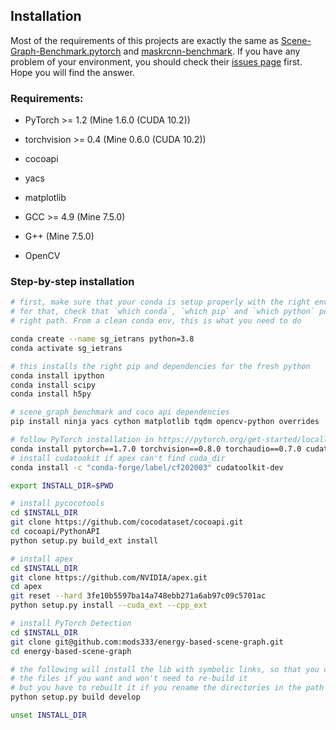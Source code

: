 ## Installation

Most of the requirements of this projects are exactly the same as [Scene-Graph-Benchmark.pytorch](https://github.com/KaihuaTang/Scene-Graph-Benchmark.pytorch) and [maskrcnn-benchmark](https://github.com/facebookresearch/maskrcnn-benchmark). If you have any problem of your environment, you should check their [issues page](https://github.com/facebookresearch/maskrcnn-benchmark/issues) first. Hope you will find the answer.

### Requirements:
- PyTorch >= 1.2 (Mine 1.6.0 (CUDA 10.2))

- torchvision >= 0.4 (Mine 0.6.0 (CUDA 10.2))

- cocoapi

- yacs

- matplotlib

- GCC >= 4.9 (Mine 7.5.0)

- G++ (Mine 7.5.0)

- OpenCV


### Step-by-step installation

```bash
# first, make sure that your conda is setup properly with the right environment
# for that, check that `which conda`, `which pip` and `which python` points to the
# right path. From a clean conda env, this is what you need to do

conda create --name sg_ietrans python=3.8
conda activate sg_ietrans

# this installs the right pip and dependencies for the fresh python
conda install ipython
conda install scipy
conda install h5py

# scene_graph_benchmark and coco api dependencies
pip install ninja yacs cython matplotlib tqdm opencv-python overrides

# follow PyTorch installation in https://pytorch.org/get-started/locally/
conda install pytorch==1.7.0 torchvision==0.8.0 torchaudio==0.7.0 cudatoolkit=10.1 -c pytorch
# install cudatookit if apex can't find cuda_dir
conda install -c "conda-forge/label/cf202003" cudatoolkit-dev

export INSTALL_DIR=$PWD

# install pycocotools
cd $INSTALL_DIR
git clone https://github.com/cocodataset/cocoapi.git
cd cocoapi/PythonAPI
python setup.py build_ext install

# install apex
cd $INSTALL_DIR
git clone https://github.com/NVIDIA/apex.git 
cd apex 
git reset --hard 3fe10b5597ba14a748ebb271a6ab97c09c5701ac 
python setup.py install --cuda_ext --cpp_ext

# install PyTorch Detection
cd $INSTALL_DIR
git clone git@github.com:mods333/energy-based-scene-graph.git
cd energy-based-scene-graph

# the following will install the lib with symbolic links, so that you can modify
# the files if you want and won't need to re-build it
# but you have to rebuilt it if you rename the directories in the path
python setup.py build develop

unset INSTALL_DIR

```